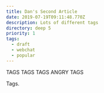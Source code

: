 ```yaml
---
title: Dan's Second Article
date: 2019-07-19T09:11:48.770Z
description: Lots of different tags
directory: deep 5
priority: 1
tags:
  - draft
  - webchat
  - popular
---
```

TAGS TAGS TAGS ANGRY TAGS

Tags.
